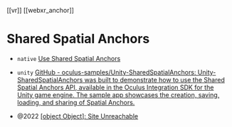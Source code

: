 [[vr]] [[webxr_anchor]]

# Shared Spatial Anchors

- `native` [Use Shared Spatial Anchors](https://developer.oculus.com/documentation/unity/unity-shared-spatial-anchors/?intern_source=devblog&intern_content=build-local-multiplayer-experiences-shared-spatial-anchors)
- `unity` [GitHub - oculus-samples/Unity-SharedSpatialAnchors: Unity-SharedSpatialAnchors was built to demonstrate how to use the Shared Spatial Anchors API, available in the Oculus Integration SDK for the Unity game engine. The sample app showcases the creation, saving, loading, and sharing of Spatial Anchors.](https://github.com/oculus-samples/Unity-SharedSpatialAnchors)

- @2022 [[object Object]: Site Unreachable](https://developer.oculus.com/blog/build-local-multiplayer-experiences-shared-spatial-anchors/?locale=ja_JP)
